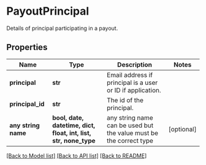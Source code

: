 # PayoutPrincipal

Details of principal participating in a payout.

## Properties
Name | Type | Description | Notes
------------ | ------------- | ------------- | -------------
**principal** | **str** | Email address if principal is a user or ID if application. | 
**principal_id** | **str** | The id of the principal. | 
**any string name** | **bool, date, datetime, dict, float, int, list, str, none_type** | any string name can be used but the value must be the correct type | [optional]

[[Back to Model list]](../README.md#documentation-for-models) [[Back to API list]](../README.md#documentation-for-api-endpoints) [[Back to README]](../README.md)


